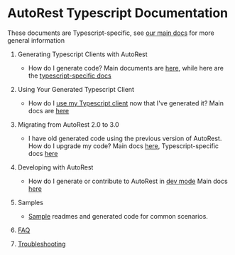 # AutoRest Typescript Documentation

These documents are Typescript-specific, see [our main docs][main_docs] for more general information

1. Generating Typescript Clients with AutoRest

   - How do I generate code? Main documents are [here][main_generate], while here are the [typescript-specific docs][typescript_generate]

2. Using Your Generated Typescript Client

   - How do I [use my Typescript client][typescript_client] now that I've generated it? Main docs are [here][main_client]

3. Migrating from AutoRest 2.0 to 3.0

   - I have old generated code using the previous version of AutoRest. How do I upgrade my code? Main docs [here][main_migrate], Typescript-specific docs [here][typescript_migrate]

4. Developing with AutoRest

   - How do I generate or contribute to AutoRest in [dev mode][typescript_dev] Main docs [here][main_dev]

5. Samples

   - [Sample][sample] readmes and generated code for common scenarios.

6. [FAQ][faq]

7. [Troubleshooting][troubleshooting]

<!-- LINKS -->

[main_docs]: https://github.com/Azure/autorest/tree/main/docs
[main_generate]: https://github.com/Azure/autorest/tree/main/docs/generate/readme.md
[typescript_generate]: ./overview.md
[typescript_client]: ./client/readme.md
[main_client]: https://github.com/Azure/autorest/tree/main/docs/client/readme.md
[main_migrate]: https://github.com/Azure/autorest/tree/main/docs/migrate/readme.md
[typescript_migrate]: ./migrate/readme.md
[typescript_dev]: https://github.com/Azure/autorest.typescript/blob/main/CONTRIBUTING.md
[main_dev]: https://github.com/Azure/autorest/tree/main/docs/developer/readme.md
[sample]: ./samples/readme.md
[faq]: ./faq.md
[troubleshooting]: ./troubleshooting.md
